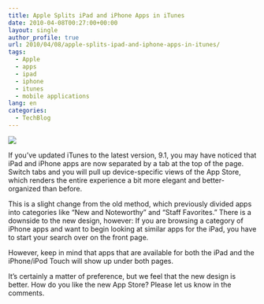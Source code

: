 ```yaml
---
title: Apple Splits iPad and iPhone Apps in iTunes
date: 2010-04-08T00:27:00+00:00
layout: single
author_profile: true
url: 2010/04/08/apple-splits-ipad-and-iphone-apps-in-itunes/
tags:
  - Apple
  - apps
  - ipad
  - iphone
  - itunes
  - mobile applications
lang: en
categories: 
  - TechBlog
---
```

[![](http://2.bp.blogspot.com/_vaUVXcmC3OI/S70br9BfmPI/AAAAAAAAB1Y/U6e2Db_f9fs/s200/iTunes.png)](http://2.bp.blogspot.com/_vaUVXcmC3OI/S70br9BfmPI/AAAAAAAAB1Y/U6e2Db_f9fs/s1600-h/iTunes.png)

If you’ve updated iTunes to the latest version, 9.1, you may have noticed that iPad and iPhone apps are now separated by a tab at the top of the page. Switch tabs and you will pull up device-specific views of the App Store, which renders the entire experience a bit more elegant and better-organized than before.

This is a slight change from the old method, which previously divided apps into categories like “New and Noteworthy” and “Staff Favorites.” There is a downside to the new design, however: If you are browsing a category of iPhone apps and want to begin looking at similar apps for the iPad, you have to start your search over on the front page.

However, keep in mind that apps that are available for both the iPad and the iPhone/iPod Touch will show up under both pages.

It’s certainly a matter of preference, but we feel that the new design is better. How do you like the new App Store? Please let us know in the comments.
